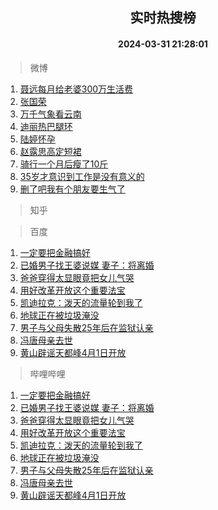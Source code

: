 <div align="center"><h2>实时热搜榜</h2><h4>2024-03-31 21:28:01</h4></div>

> 微博  

1. [聂远每月给老婆300万生活费](https://s.weibo.com/weibo?q=%23%E8%81%82%E8%BF%9C%E6%AF%8F%E6%9C%88%E7%BB%99%E8%80%81%E5%A9%86300%E4%B8%87%E7%94%9F%E6%B4%BB%E8%B4%B9%23&t=31&band_rank=1&Refer=top)<br />
2. [张国荣](https://s.weibo.com/weibo?q=%E5%BC%A0%E5%9B%BD%E8%8D%A3&t=31&band_rank=2&Refer=top)<br />
3. [万千气象看云南](https://s.weibo.com/weibo?q=%23%E4%B8%87%E5%8D%83%E6%B0%94%E8%B1%A1%E7%9C%8B%E4%BA%91%E5%8D%97%23&t=31&band_rank=3&Refer=top)<br />
4. [迪丽热巴腿环](https://s.weibo.com/weibo?q=%23%E8%BF%AA%E4%B8%BD%E7%83%AD%E5%B7%B4%E8%85%BF%E7%8E%AF%23&t=31&band_rank=4&Refer=top)<br />
5. [陆婷怀孕](https://s.weibo.com/weibo?q=%23%E9%99%86%E5%A9%B7%E6%80%80%E5%AD%95%23&t=31&band_rank=5&Refer=top)<br />
6. [赵露思高定短裙](https://s.weibo.com/weibo?q=%23%E8%B5%B5%E9%9C%B2%E6%80%9D%E9%AB%98%E5%AE%9A%E7%9F%AD%E8%A3%99%23&t=31&band_rank=6&Refer=top)<br />
7. [骑行一个月后瘦了10斤](https://s.weibo.com/weibo?q=%23%E9%AA%91%E8%A1%8C%E4%B8%80%E4%B8%AA%E6%9C%88%E5%90%8E%E7%98%A6%E4%BA%8610%E6%96%A4%23&t=31&band_rank=7&Refer=top)<br />
8. [35岁才意识到工作是没有意义的](https://s.weibo.com/weibo?q=35%E5%B2%81%E6%89%8D%E6%84%8F%E8%AF%86%E5%88%B0%E5%B7%A5%E4%BD%9C%E6%98%AF%E6%B2%A1%E6%9C%89%E6%84%8F%E4%B9%89%E7%9A%84&t=31&band_rank=8&Refer=top)<br />
9. [删了吧我有个朋友要生气了](https://s.weibo.com/weibo?q=%23%E5%88%A0%E4%BA%86%E5%90%A7%E6%88%91%E6%9C%89%E4%B8%AA%E6%9C%8B%E5%8F%8B%E8%A6%81%E7%94%9F%E6%B0%94%E4%BA%86%23&t=31&band_rank=9&Refer=top)<br />

> 知乎  


> 百度  

1. [一定要把金融搞好](https://www.baidu.com/s?wd=%E4%B8%80%E5%AE%9A%E8%A6%81%E6%8A%8A%E9%87%91%E8%9E%8D%E6%90%9E%E5%A5%BD&sa=fyb_news&rsv_dl=fyb_news)<br />
2. [已婚男子找王婆说媒 妻子：将离婚](https://www.baidu.com/s?wd=%E5%B7%B2%E5%A9%9A%E7%94%B7%E5%AD%90%E6%89%BE%E7%8E%8B%E5%A9%86%E8%AF%B4%E5%AA%92+%E5%A6%BB%E5%AD%90%EF%BC%9A%E5%B0%86%E7%A6%BB%E5%A9%9A&sa=fyb_news&rsv_dl=fyb_news)<br />
3. [爸爸穿得太显眼竟把女儿气哭](https://www.baidu.com/s?wd=%E7%88%B8%E7%88%B8%E7%A9%BF%E5%BE%97%E5%A4%AA%E6%98%BE%E7%9C%BC%E7%AB%9F%E6%8A%8A%E5%A5%B3%E5%84%BF%E6%B0%94%E5%93%AD&sa=fyb_news&rsv_dl=fyb_news)<br />
4. [用好改革开放这个重要法宝](https://www.baidu.com/s?wd=%E7%94%A8%E5%A5%BD%E6%94%B9%E9%9D%A9%E5%BC%80%E6%94%BE%E8%BF%99%E4%B8%AA%E9%87%8D%E8%A6%81%E6%B3%95%E5%AE%9D&sa=fyb_news&rsv_dl=fyb_news)<br />
5. [凯迪拉克：泼天的流量轮到我了](https://www.baidu.com/s?wd=%E5%87%AF%E8%BF%AA%E6%8B%89%E5%85%8B%EF%BC%9A%E6%B3%BC%E5%A4%A9%E7%9A%84%E6%B5%81%E9%87%8F%E8%BD%AE%E5%88%B0%E6%88%91%E4%BA%86&sa=fyb_news&rsv_dl=fyb_news)<br />
6. [地球正在被垃圾淹没](https://www.baidu.com/s?wd=%E5%9C%B0%E7%90%83%E6%AD%A3%E5%9C%A8%E8%A2%AB%E5%9E%83%E5%9C%BE%E6%B7%B9%E6%B2%A1&sa=fyb_news&rsv_dl=fyb_news)<br />
7. [男子与父母失散25年后在监狱认亲](https://www.baidu.com/s?wd=%E7%94%B7%E5%AD%90%E4%B8%8E%E7%88%B6%E6%AF%8D%E5%A4%B1%E6%95%A325%E5%B9%B4%E5%90%8E%E5%9C%A8%E7%9B%91%E7%8B%B1%E8%AE%A4%E4%BA%B2&sa=fyb_news&rsv_dl=fyb_news)<br />
8. [冯唐母亲去世](https://www.baidu.com/s?wd=%E5%86%AF%E5%94%90%E6%AF%8D%E4%BA%B2%E5%8E%BB%E4%B8%96&sa=fyb_news&rsv_dl=fyb_news)<br />
9. [黄山辟谣天都峰4月1日开放](https://www.baidu.com/s?wd=%E9%BB%84%E5%B1%B1%E8%BE%9F%E8%B0%A3%E5%A4%A9%E9%83%BD%E5%B3%B04%E6%9C%881%E6%97%A5%E5%BC%80%E6%94%BE&sa=fyb_news&rsv_dl=fyb_news)<br />

> 哔哩哔哩  

1. [一定要把金融搞好](https://www.baidu.com/s?wd=%E4%B8%80%E5%AE%9A%E8%A6%81%E6%8A%8A%E9%87%91%E8%9E%8D%E6%90%9E%E5%A5%BD&sa=fyb_news&rsv_dl=fyb_news)<br />
2. [已婚男子找王婆说媒 妻子：将离婚](https://www.baidu.com/s?wd=%E5%B7%B2%E5%A9%9A%E7%94%B7%E5%AD%90%E6%89%BE%E7%8E%8B%E5%A9%86%E8%AF%B4%E5%AA%92+%E5%A6%BB%E5%AD%90%EF%BC%9A%E5%B0%86%E7%A6%BB%E5%A9%9A&sa=fyb_news&rsv_dl=fyb_news)<br />
3. [爸爸穿得太显眼竟把女儿气哭](https://www.baidu.com/s?wd=%E7%88%B8%E7%88%B8%E7%A9%BF%E5%BE%97%E5%A4%AA%E6%98%BE%E7%9C%BC%E7%AB%9F%E6%8A%8A%E5%A5%B3%E5%84%BF%E6%B0%94%E5%93%AD&sa=fyb_news&rsv_dl=fyb_news)<br />
4. [用好改革开放这个重要法宝](https://www.baidu.com/s?wd=%E7%94%A8%E5%A5%BD%E6%94%B9%E9%9D%A9%E5%BC%80%E6%94%BE%E8%BF%99%E4%B8%AA%E9%87%8D%E8%A6%81%E6%B3%95%E5%AE%9D&sa=fyb_news&rsv_dl=fyb_news)<br />
5. [凯迪拉克：泼天的流量轮到我了](https://www.baidu.com/s?wd=%E5%87%AF%E8%BF%AA%E6%8B%89%E5%85%8B%EF%BC%9A%E6%B3%BC%E5%A4%A9%E7%9A%84%E6%B5%81%E9%87%8F%E8%BD%AE%E5%88%B0%E6%88%91%E4%BA%86&sa=fyb_news&rsv_dl=fyb_news)<br />
6. [地球正在被垃圾淹没](https://www.baidu.com/s?wd=%E5%9C%B0%E7%90%83%E6%AD%A3%E5%9C%A8%E8%A2%AB%E5%9E%83%E5%9C%BE%E6%B7%B9%E6%B2%A1&sa=fyb_news&rsv_dl=fyb_news)<br />
7. [男子与父母失散25年后在监狱认亲](https://www.baidu.com/s?wd=%E7%94%B7%E5%AD%90%E4%B8%8E%E7%88%B6%E6%AF%8D%E5%A4%B1%E6%95%A325%E5%B9%B4%E5%90%8E%E5%9C%A8%E7%9B%91%E7%8B%B1%E8%AE%A4%E4%BA%B2&sa=fyb_news&rsv_dl=fyb_news)<br />
8. [冯唐母亲去世](https://www.baidu.com/s?wd=%E5%86%AF%E5%94%90%E6%AF%8D%E4%BA%B2%E5%8E%BB%E4%B8%96&sa=fyb_news&rsv_dl=fyb_news)<br />
9. [黄山辟谣天都峰4月1日开放](https://www.baidu.com/s?wd=%E9%BB%84%E5%B1%B1%E8%BE%9F%E8%B0%A3%E5%A4%A9%E9%83%BD%E5%B3%B04%E6%9C%881%E6%97%A5%E5%BC%80%E6%94%BE&sa=fyb_news&rsv_dl=fyb_news)<br />
